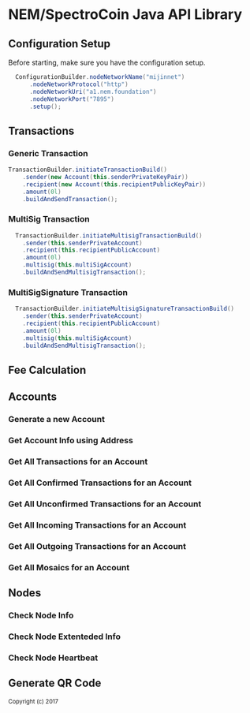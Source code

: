 # NEM/SpectroCoin Java API Library

<h2>Configuration Setup</h2>

Before starting, make sure you have the configuration setup.

```java
  ConfigurationBuilder.nodeNetworkName("mijinnet")
      .nodeNetworkProtocol("http")
      .nodeNetworkUri("a1.nem.foundation")
      .nodeNetworkPort("7895")
      .setup();
```

<h2>Transactions</h2>



        
          
<h3>Generic Transaction</h3>

```java
TransactionBuilder.initiateTransactionBuild()
    .sender(new Account(this.senderPrivateKeyPair))
    .recipient(new Account(this.recipientPublicKeyPair))
    .amount(0l)
    .buildAndSendTransaction();
```  


<h3>MultiSig Transaction</h3>

```java
  TransactionBuilder.initiateMultisigTransactionBuild()
    .sender(this.senderPrivateAccount)
    .recipient(this.recipientPublicAccount)
    .amount(0l)
    .multisig(this.multiSigAccount)
    .buildAndSendMultisigTransaction();
  ```  
  
<h3>MultiSigSignature Transaction</h3>

```java
  TransactionBuilder.initiateMultisigSignatureTransactionBuild()
    .sender(this.senderPrivateAccount)
    .recipient(this.recipientPublicAccount)
    .amount(0l)
    .multisig(this.multiSigAccount)
    .buildAndSendMultisigTransaction();
  ```  

<h2>Fee Calculation</h2>

<h2>Accounts</h2>
<h3>Generate a new Account</h3>
<h3>Get Account Info using Address</h3>
<h3>Get All Transactions for an Account</h3>
<h3>Get All Confirmed Transactions for an Account</h3>
<h3>Get All Unconfirmed Transactions for an Account</h3>
<h3>Get All Incoming Transactions for an Account</h3>
<h3>Get All Outgoing Transactions for an Account</h3>
<h3>Get All Mosaics for an Account</h3>

<h2>Nodes</h2>
<h3>Check Node Info</h3>
<h3>Check Node Extenteded Info</h3>
<h3>Check Node Heartbeat</h3>
<h2>Generate QR Code</h2>

<sub>Copyright (c) 2017</sub>
